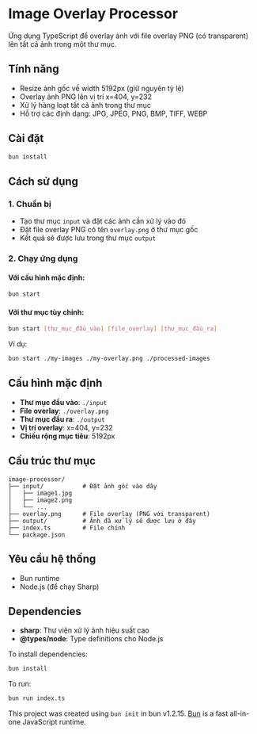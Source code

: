 # Image Overlay Processor

Ứng dụng TypeScript để overlay ảnh với file overlay PNG (có transparent) lên tất cả ảnh trong một thư mục.

## Tính năng

- Resize ảnh gốc về width 5192px (giữ nguyên tỷ lệ)
- Overlay ảnh PNG lên vị trí x=404, y=232
- Xử lý hàng loạt tất cả ảnh trong thư mục
- Hỗ trợ các định dạng: JPG, JPEG, PNG, BMP, TIFF, WEBP

## Cài đặt

```bash
bun install
```

## Cách sử dụng

### 1. Chuẩn bị

- Tạo thư mục `input` và đặt các ảnh cần xử lý vào đó
- Đặt file overlay PNG có tên `overlay.png` ở thư mục gốc
- Kết quả sẽ được lưu trong thư mục `output`

### 2. Chạy ứng dụng

#### Với cấu hình mặc định:

```bash
bun start
```

#### Với thư mục tùy chỉnh:

```bash
bun start [thư_mục_đầu_vào] [file_overlay] [thư_mục_đầu_ra]
```

Ví dụ:

```bash
bun start ./my-images ./my-overlay.png ./processed-images
```

## Cấu hình mặc định

- **Thư mục đầu vào**: `./input`
- **File overlay**: `./overlay.png`
- **Thư mục đầu ra**: `./output`
- **Vị trí overlay**: x=404, y=232
- **Chiều rộng mục tiêu**: 5192px

## Cấu trúc thư mục

```
image-processor/
├── input/           # Đặt ảnh gốc vào đây
│   ├── image1.jpg
│   ├── image2.png
│   └── ...
├── overlay.png      # File overlay (PNG với transparent)
├── output/          # Ảnh đã xử lý sẽ được lưu ở đây
├── index.ts         # File chính
└── package.json
```

## Yêu cầu hệ thống

- Bun runtime
- Node.js (để chạy Sharp)

## Dependencies

- **sharp**: Thư viện xử lý ảnh hiệu suất cao
- **@types/node**: Type definitions cho Node.js

To install dependencies:

```bash
bun install
```

To run:

```bash
bun run index.ts
```

This project was created using `bun init` in bun v1.2.15. [Bun](https://bun.sh) is a fast all-in-one JavaScript runtime.
